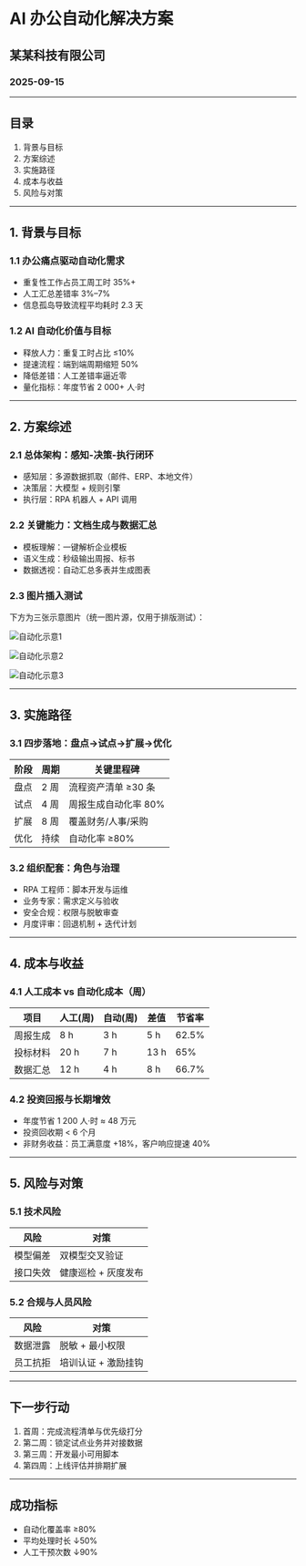 # AI 办公自动化解决方案
## 某某科技有限公司
### 2025-09-15
---
## 目录
1. 背景与目标  
2. 方案综述  
3. 实施路径  
4. 成本与收益  
5. 风险与对策  

---
## 1. 背景与目标
### 1.1 办公痛点驱动自动化需求
- 重复性工作占员工周工时 35%+
- 人工汇总差错率 3%–7%
- 信息孤岛导致流程平均耗时 2.3 天

### 1.2 AI 自动化价值与目标
- 释放人力：重复工时占比 ≤10%
- 提速流程：端到端周期缩短 50%
- 降低差错：人工差错率逼近零
- 量化指标：年度节省 2 000+ 人·时

---
## 2. 方案综述
### 2.1 总体架构：感知-决策-执行闭环
- 感知层：多源数据抓取（邮件、ERP、本地文件）
- 决策层：大模型 + 规则引擎
- 执行层：RPA 机器人 + API 调用

### 2.2 关键能力：文档生成与数据汇总
- 模板理解：一键解析企业模板
- 语义生成：秒级输出周报、标书
- 数据透视：自动汇总多表并生成图表

### 2.3 图片插入测试
下方为三张示意图片（统一图片源，仅用于排版测试）：

![自动化示意1](./image.jpg)

![自动化示意2](./image.jpg)

![自动化示意3](./image.jpg)

---
## 3. 实施路径
### 3.1 四步落地：盘点→试点→扩展→优化
| 阶段 | 周期 | 关键里程碑 |
|----|-----|------------|
| 盘点 | 2 周 | 流程资产清单 ≥30 条 |
| 试点 | 4 周 | 周报生成自动化率 80% |
| 扩展 | 8 周 | 覆盖财务/人事/采购 |
| 优化 | 持续 | 自动化率 ≥80% |

### 3.2 组织配套：角色与治理
- RPA 工程师：脚本开发与运维
- 业务专家：需求定义与验收
- 安全合规：权限与脱敏审查
- 月度评审：回退机制 + 迭代计划

---
## 4. 成本与收益
### 4.1 人工成本 vs 自动化成本（周）
| 项目 | 人工(周) | 自动(周) | 差值 | 节省率 |
|------|----------|----------|------|--------|
| 周报生成 | 8 h | 3 h | 5 h | 62.5% |
| 投标材料 | 20 h | 7 h | 13 h | 65% |
| 数据汇总 | 12 h | 4 h | 8 h | 66.7% |

### 4.2 投资回报与长期增效
- 年度节省 1 200 人·时 ≈ 48 万元
- 投资回收期 < 6 个月
- 非财务收益：员工满意度 +18%，客户响应提速 40%

---
## 5. 风险与对策
### 5.1 技术风险
| 风险 | 对策 |
|------|------|
| 模型偏差 | 双模型交叉验证 |
| 接口失效 | 健康巡检 + 灰度发布 |

### 5.2 合规与人员风险
| 风险 | 对策 |
|------|------|
| 数据泄露 | 脱敏 + 最小权限 |
| 员工抗拒 | 培训认证 + 激励挂钩 |

---
## 下一步行动
1. 首周：完成流程清单与优先级打分  
2. 第二周：锁定试点业务并对接数据  
3. 第三周：开发最小可用脚本  
4. 第四周：上线评估并排期扩展  

---
## 成功指标
- 自动化覆盖率 ≥80%
- 平均处理时长 ↓50%
- 人工干预次数 ↓90%